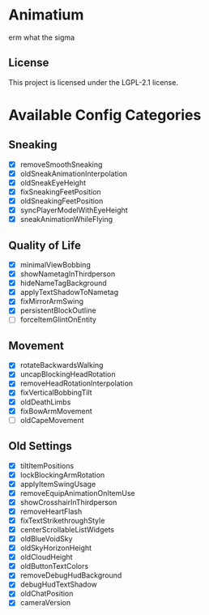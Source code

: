 # Animatium
erm what the sigma
## License
This project is licensed under the LGPL-2.1 license.

# Available Config Categories
## Sneaking
- [X] removeSmoothSneaking
- [X] oldSneakAnimationInterpolation
- [X] oldSneakEyeHeight
- [X] fixSneakingFeetPosition
- [X] oldSneakingFeetPosition
- [X] syncPlayerModelWithEyeHeight
- [X] sneakAnimationWhileFlying

## Quality of Life
- [X] minimalViewBobbing
- [X] showNametagInThirdperson
- [X] hideNameTagBackground
- [X] applyTextShadowToNametag
- [X] fixMirrorArmSwing
- [X] persistentBlockOutline
- [ ] forceItemGlintOnEntity

## Movement
- [X] rotateBackwardsWalking
- [X] uncapBlockingHeadRotation
- [X] removeHeadRotationInterpolation
- [X] fixVerticalBobbingTilt
- [X] oldDeathLimbs
- [X] fixBowArmMovement
- [ ] oldCapeMovement

## Old Settings
- [X] tiltItemPositions
- [X] lockBlockingArmRotation
- [X] applyItemSwingUsage
- [X] removeEquipAnimationOnItemUse
- [X] showCrosshairInThirdperson
- [X] removeHeartFlash
- [X] fixTextStrikethroughStyle
- [X] centerScrollableListWidgets
- [X] oldBlueVoidSky
- [X] oldSkyHorizonHeight
- [X] oldCloudHeight
- [X] oldButtonTextColors
- [X] removeDebugHudBackground
- [X] debugHudTextShadow
- [X] oldChatPosition
- [X] cameraVersion